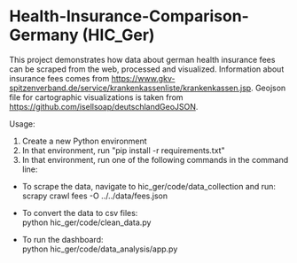 # Health-Insurance-Comparison-Germany (HIC_Ger)

This project demonstrates how data about german health insurance fees can be scraped from the web, processed and visualized. Information about insurance fees comes from https://www.gkv-spitzenverband.de/service/krankenkassenliste/krankenkassen.jsp. Geojson file for cartographic visualizations is taken from https://github.com/isellsoap/deutschlandGeoJSON.

Usage:

1. Create a new Python environment
2. In that environment, run "pip install -r requirements.txt"
3. In that environment, run one of the following commands in the command line:

  - To scrape the data, navigate to hic_ger/code/data_collection and run:\
    scrapy crawl fees -O ../../data/fees.json 

  - To convert the data to csv files:\
    python hic_ger/code/clean_data.py

  - To run the dashboard:\
    python hic_ger/code/data_analysis/app.py


